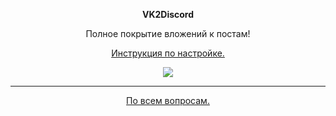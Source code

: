 <p align="center"><b>VK2Discord</b></p>
<p align="center">Полное покрытие вложений к постам!</p>
<p align="center">
  <a href="https://github.com/MrZillaGold/VK2Discord/wiki/%D0%98%D0%BD%D1%81%D1%82%D1%80%D1%83%D0%BA%D1%86%D0%B8%D1%8F">Инструкция по настройке.</a>
</p>
<p align="center"><img src="https://repository-images.githubusercontent.com/192033596/2c44de80-d8b2-11e9-9fc5-03e288f8da72"></p>

***
<p align="center">
  <a href="https://vk.com/egorlisss">По всем вопросам.</a>
</p>
